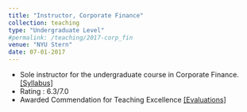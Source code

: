 ```yaml
---
title: "Instructor, Corporate Finance"
collection: teaching
type: "Undergraduate Level"
#permalink: /teaching/2017-corp_fin
venue: "NYU Stern"
date: 07-01-2017
---
```


<ul>
  <li>Sole instructor for the undergraduate course in Corporate Finance. <a href="http://manasagopal23.github.io/files/Syllabus_updated.pdf" target="_blank">[Syllabus]</a> </li> 
  <li>Rating : 6.3/7.0</li> 
  <li>Awarded Commendation for Teaching Excellence  <a href= "http://manasagopal23.github.io/files/Evaluations.pdf"  target="_blank"> [Evaluations]</a> </li>
</ul> 

